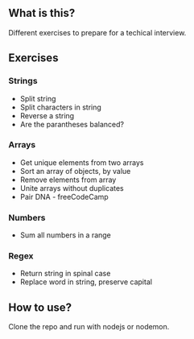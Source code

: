 ## What is this?

Different exercises to prepare for a techical interview.

## Exercises

### Strings

- Split string
- Split characters in string
- Reverse a string
- Are the parantheses balanced?

### Arrays

- Get unique elements from two arrays
- Sort an array of objects, by value
- Remove elements from array
- Unite arrays without duplicates
- Pair DNA - freeCodeCamp

### Numbers

- Sum all numbers in a range

### Regex

- Return string in spinal case
- Replace word in string, preserve capital

## How to use?

Clone the repo and run with nodejs or nodemon.
